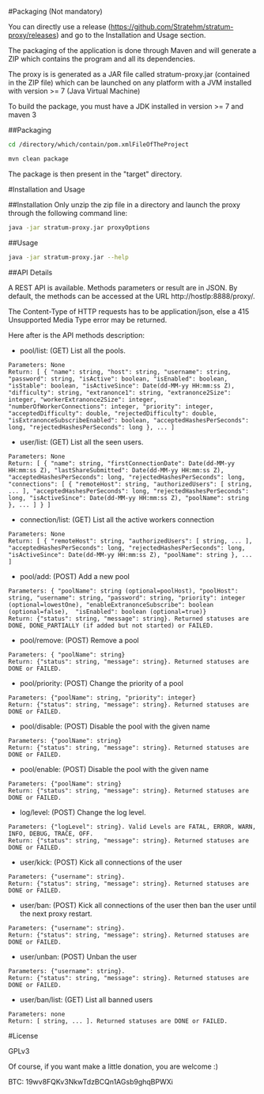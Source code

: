 #Packaging (Not mandatory)

You can directly use a release (https://github.com/Stratehm/stratum-proxy/releases) and go to the Installation and Usage section.

The packaging of the application is done through Maven and will generate a ZIP which contains the program and all its dependencies.

The proxy is is generated as a JAR file called stratum-proxy.jar (contained in the ZIP file) which can be launched on any platform with a JVM installed with version >= 7 (Java Virtual Machine)

To build the package, you must have a JDK installed in version >= 7 and maven 3

##Packaging

```sh
cd /directory/which/contain/pom.xmlFileOfTheProject

mvn clean package
```

The package is then present in the "target" directory.

#Installation and Usage

##Installation
Only unzip the zip file in a directory and launch the proxy through the following command line:

```sh
java -jar stratum-proxy.jar proxyOptions
```

##Usage

```sh
java -jar stratum-proxy.jar --help
```

##API Details

A REST API is available. Methods parameters or result are in JSON. By default, the methods can be accessed at the URL http://hostIp:8888/proxy/. 

The Content-Type of HTTP requests has to be application/json, else a 415 Unsupported Media Type error may be returned.

Here after is the API methods description:

 * pool/list: (GET) List all the pools.

```
Parameters: None
Return: [ { "name": string, "host": string, "username": string, "password": string, "isActive": boolean, "isEnabled": boolean, "isStable": boolean, "isActiveSince": Date(dd-MM-yy HH:mm:ss Z), "difficulty": string, "extranonce1": string, "extranonce2Size": integer, "workerExtranonce2Size": integer, "numberOfWorkerConnections": integer, "priority": integer, "acceptedDifficulty": double, "rejectedDifficulty": double, "isExtranonceSubscribeEnabled": boolean, "acceptedHashesPerSeconds": long, "rejectedHashesPerSeconds": long }, ... ]
```

 * user/list: (GET) List all the seen users.
```
Parameters: None
Return: [ { "name": string, "firstConnectionDate": Date(dd-MM-yy HH:mm:ss Z), "lastShareSubmitted": Date(dd-MM-yy HH:mm:ss Z), "acceptedHashesPerSeconds": long, "rejectedHashesPerSeconds": long, "connections": [ { "remoteHost": string, "authorizedUsers": [ string, ... ], "acceptedHashesPerSeconds": long, "rejectedHashesPerSeconds": long, "isActiveSince": Date(dd-MM-yy HH:mm:ss Z), "poolName": string }, ... ] } ]
```


 * connection/list: (GET) List all the active workers connection
```
Parameters: None
Return: [ { "remoteHost": string, "authorizedUsers": [ string, ... ], "acceptedHashesPerSeconds": long, "rejectedHashesPerSeconds": long, "isActiveSince": Date(dd-MM-yy HH:mm:ss Z), "poolName": string }, ... ]
```

 * pool/add: (POST) Add a new pool
```
Parameters: { "poolName": string (optional=poolHost), "poolHost": string, "username": string, "password": string, "priority": integer (optional=lowestOne), "enableExtranonceSubscribe": boolean (optional=false),  "isEnabled": boolean (optional=true)}
Return: {"status": string, "message": string}. Returned statuses are DONE, DONE_PARTIALLY (if added but not started) or FAILED.
```

 * pool/remove: (POST) Remove a pool
```
Parameters: { "poolName": string}
Return: {"status": string, "message": string}. Returned statuses are DONE or FAILED.
```

 * pool/priority: (POST) Change the priority of a pool
```
Parameters: {"poolName": string, "priority": integer}
Return: {"status": string, "message": string}. Returned statuses are DONE or FAILED.
```

 * pool/disable: (POST) Disable the pool with the given name
```
Parameters: {"poolName": string}
Return: {"status": string, "message": string}. Returned statuses are DONE or FAILED.
```

 * pool/enable: (POST) Disable the pool with the given name
```
Parameters: {"poolName": string}
Return: {"status": string, "message": string}. Returned statuses are DONE or FAILED.
```

 * log/level: (POST) Change the log level. 
```
Parameters: {"logLevel": string}. Valid Levels are FATAL, ERROR, WARN, INFO, DEBUG, TRACE, OFF.
Return: {"status": string, "message": string}. Returned statuses are DONE or FAILED.
```

 * user/kick: (POST) Kick all connections of the user 
```
Parameters: {"username": string}.
Return: {"status": string, "message": string}. Returned statuses are DONE or FAILED.
```

 * user/ban: (POST) Kick all connections of the user then ban the user until the next proxy restart.
```
Parameters: {"username": string}.
Return: {"status": string, "message": string}. Returned statuses are DONE or FAILED.
```

 * user/unban: (POST) Unban the user
```
Parameters: {"username": string}.
Return: {"status": string, "message": string}. Returned statuses are DONE or FAILED.
```

 * user/ban/list: (GET) List all banned users
```
Parameters: none
Return: [ string, ... ]. Returned statuses are DONE or FAILED.
```


#License


GPLv3



Of course, if you want make a little donation, you are welcome :)

BTC: 19wv8FQKv3NkwTdzBCQn1AGsb9ghqBPWXi

    
